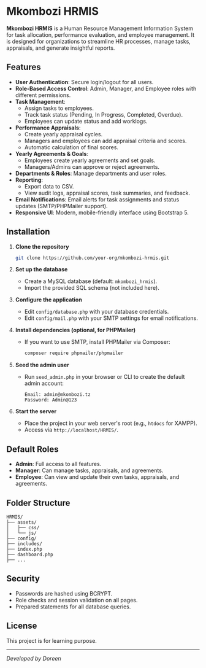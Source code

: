 # Mkombozi HRMIS

**Mkombozi HRMIS** is a Human Resource Management Information System for task allocation, performance evaluation, and employee management. It is designed for organizations to streamline HR processes, manage tasks, appraisals, and generate insightful reports.

## Features

- **User Authentication**: Secure login/logout for all users.
- **Role-Based Access Control**: Admin, Manager, and Employee roles with different permissions.
- **Task Management**:
  - Assign tasks to employees.
  - Track task status (Pending, In Progress, Completed, Overdue).
  - Employees can update status and add worklogs.
- **Performance Appraisals**:
  - Create yearly appraisal cycles.
  - Managers and employees can add appraisal criteria and scores.
  - Automatic calculation of final scores.
- **Yearly Agreements & Goals**:
  - Employees create yearly agreements and set goals.
  - Managers/Admins can approve or reject agreements.
- **Departments & Roles**: Manage departments and user roles.
- **Reporting**:
  - Export data to CSV.
  - View audit logs, appraisal scores, task summaries, and feedback.
- **Email Notifications**: Email alerts for task assignments and status updates (SMTP/PHPMailer support).
- **Responsive UI**: Modern, mobile-friendly interface using Bootstrap 5.

## Installation

1. **Clone the repository**  
   ```sh
   git clone https://github.com/your-org/mkombozi-hrmis.git
   ```

2. **Set up the database**
   - Create a MySQL database (default: `mkombozi_hrmis`).
   - Import the provided SQL schema (not included here).

3. **Configure the application**
   - Edit `config/database.php` with your database credentials.
   - Edit `config/mail.php` with your SMTP settings for email notifications.

4. **Install dependencies (optional, for PHPMailer)**
   - If you want to use SMTP, install PHPMailer via Composer:
     ```sh
     composer require phpmailer/phpmailer
     ```

5. **Seed the admin user**
   - Run `seed_admin.php` in your browser or CLI to create the default admin account:
     ```
     Email: admin@mkombozi.tz
     Password: Admin@123
     ```

6. **Start the server**
   - Place the project in your web server's root (e.g., `htdocs` for XAMPP).
   - Access via `http://localhost/HRMIS/`.

## Default Roles

- **Admin**: Full access to all features.
- **Manager**: Can manage tasks, appraisals, and agreements.
- **Employee**: Can view and update their own tasks, appraisals, and agreements.

## Folder Structure

```
HRMIS/
├── assets/
│   ├── css/
│   └── js/
├── config/
├── includes/
├── index.php
├── dashboard.php
├── ...
```

## Security

- Passwords are hashed using BCRYPT.
- Role checks and session validation on all pages.
- Prepared statements for all database queries.

## License

This project is for learning purpose.

---

*Developed by Doreen*
